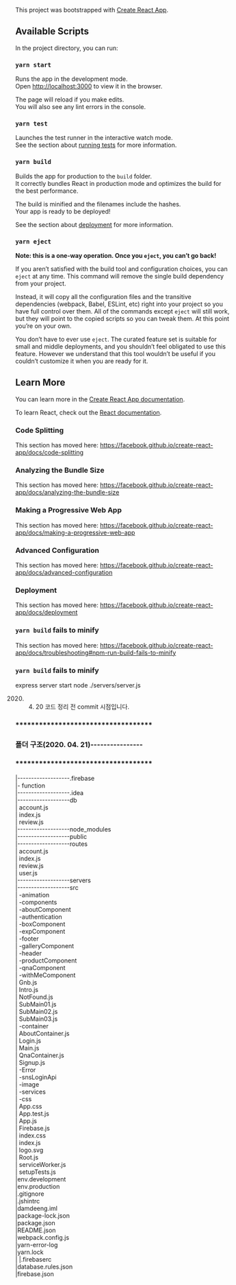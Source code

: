 This project was bootstrapped with [Create React App](https://github.com/facebook/create-react-app).

## Available Scripts

In the project directory, you can run:

### `yarn start`

Runs the app in the development mode.<br />
Open [http://localhost:3000](http://localhost:3000) to view it in the browser.

The page will reload if you make edits.<br />
You will also see any lint errors in the console.

### `yarn test`

Launches the test runner in the interactive watch mode.<br />
See the section about [running tests](https://facebook.github.io/create-react-app/docs/running-tests) for more information.

### `yarn build`

Builds the app for production to the `build` folder.<br />
It correctly bundles React in production mode and optimizes the build for the best performance.

The build is minified and the filenames include the hashes.<br />
Your app is ready to be deployed!

See the section about [deployment](https://facebook.github.io/create-react-app/docs/deployment) for more information.

### `yarn eject`

**Note: this is a one-way operation. Once you `eject`, you can’t go back!**

If you aren’t satisfied with the build tool and configuration choices, you can `eject` at any time. This command will remove the single build dependency from your project.

Instead, it will copy all the configuration files and the transitive dependencies (webpack, Babel, ESLint, etc) right into your project so you have full control over them. All of the commands except `eject` will still work, but they will point to the copied scripts so you can tweak them. At this point you’re on your own.

You don’t have to ever use `eject`. The curated feature set is suitable for small and middle deployments, and you shouldn’t feel obligated to use this feature. However we understand that this tool wouldn’t be useful if you couldn’t customize it when you are ready for it.

## Learn More

You can learn more in the [Create React App documentation](https://facebook.github.io/create-react-app/docs/getting-started).

To learn React, check out the [React documentation](https://reactjs.org/).

### Code Splitting

This section has moved here: https://facebook.github.io/create-react-app/docs/code-splitting

### Analyzing the Bundle Size

This section has moved here: https://facebook.github.io/create-react-app/docs/analyzing-the-bundle-size

### Making a Progressive Web App

This section has moved here: https://facebook.github.io/create-react-app/docs/making-a-progressive-web-app

### Advanced Configuration

This section has moved here: https://facebook.github.io/create-react-app/docs/advanced-configuration

### Deployment

This section has moved here: https://facebook.github.io/create-react-app/docs/deployment

### `yarn build` fails to minify

This section has moved here: https://facebook.github.io/create-react-app/docs/troubleshooting#npm-run-build-fails-to-minify

### `yarn build` fails to minify

express server start
node ./servers/server.js

2020. 04. 20 코드 정리 전 commit 시점입니다. 


### ***********************************
### 폴더 구조(2020. 04. 21)----------------
### ***********************************

|-------------------.firebase<br>
|<span>- function<br></span>
|-------------------.idea<br>
|-------------------db<br>
| account.js<br>
| index.js<br>
| review.js<br>
|-------------------node_modules<br>
|-------------------public<br>
|-------------------routes<br>
| account.js<br>
| index.js<br>
| review.js<br>
| user.js<br>
|-------------------servers<br>
|-------------------src<br>
| -animation<br>
| -components<br>
|   -aboutComponent<br>
|   -authentication<br>
|   -boxComponent<br>
|   -expComponent<br>
|   -footer<br>
|   -galleryComponent<br>
|   -header<br>
|   -productComponent<br>
|   -qnaComponent<br>
|   -withMeComponent<br>
|   Gnb.js<br>
|   Intro.js<br>
|   NotFound.js<br>
|   SubMain01.js<br>
|   SubMain02.js<br>
|   SubMain03.js<br>
| -container<br>
|  AboutContainer.js<br>
|  Login.js<br>
|  Main.js<br>
|  QnaContainer.js<br>
|  Signup.js<br>
| -Error<br>
| -snsLoginApi<br>
| -image<br>
| -services<br>
| -css<br>
| App.css<br>
| App.test.js<br>
| App.js<br>
| Firebase.js<br>
| index.css<br>
| index.js<br>
| logo.svg<br>
| Root.js<br>
| serviceWorker.js<br>
| setupTests.js<br>
|env.development<br>
|env.production<br>
|.gitignore<br>
|.jshintrc<br>
|damdeeng.iml<br>
|package-lock.json<br>
|package.json<br>
|README.json<br>
|webpack.config.js<br>
|yarn-error-log<br>
|yarn.lock<br>
|
|.firebaserc<br>
|database.rules.json<br>
|firebase.json<br>
